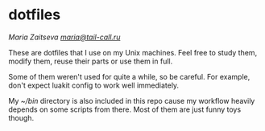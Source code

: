 # dotfiles

*Maria Zaitseva <maria@tail-call.ru>*

These are dotfiles that I use on my Unix machines. Feel free to study
them, modify them, reuse their parts or use them in full.

Some of them weren't used for quite a while, so be careful. For
example, don't expect luakit config to work well immediately.

My *~/bin* directory is also included in this repo cause my workflow
heavily depends on some scripts from there. Most of them are just
funny toys though.
